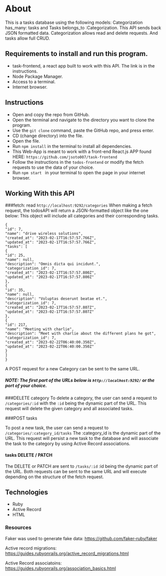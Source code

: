 # About
This is a tasks database using the following models: Categorization has_many: tasks and Tasks belongs_to :Categorization. This API sends back JSON formatted data. Categorization allows read and delete requests. And tasks allow full CRUD.


## Requirements to install and run this program.
- task-frontend, a react app built to work with this API. The link is in the instructions. 
- Node Package Manager. 
- Access to a terminal. 
- Internet browser. 

## Instructions
- Open and copy the repo from GitHub.
- Open the terminal and navigate to the directory you want to clone the program.
- Use the `git clone` command, paste the GitHub repo, and press enter.
- CD (change directory) into the file.
- Open the file.
- Run `npm install` in the terminal to install all dependencies. 
- This Web-App is meant to work with a front-end React.js APP found HERE: `https://github.com/jsoto007/task-frontend`
- Follow the instructions in the `todos-frontend` or modify the fetch requests to use the data of your choice. 
- Run  `npm start ` in your terminal to open the page in your internet browser.

## Working With this API

###fetch: read
`http://localhost:9292/categories`
When making a fetch request, the todosAPI will return a JSON-formatted object like the one below:
This object will include all categories and their corresponding tasks. 

```
{
"id": 7,
"name": "drive wireless solutions",
"created_at": "2023-02-17T16:57:57.766Z",
"updated_at": "2023-02-17T16:57:57.766Z",
"tasks": [
{
"id": 25,
"name": null,
"description": "Omnis dicta qui incidunt.",
"categorization_id": 7,
"created_at": "2023-02-17T16:57:57.800Z",
"updated_at": "2023-02-17T16:57:57.800Z"
},
{
"id": 35,
"name": null,
"description": "Voluptas deserunt beatae et.",
"categorization_id": 7,
"created_at": "2023-02-17T16:57:57.807Z",
"updated_at": "2023-02-17T16:57:57.807Z"
},
{
"id": 217,
"name": "Meeting with charlie",
"description": "Meet with charlie about the different plans he got",
"categorization_id": 7,
"created_at": "2023-02-22T06:40:00.350Z",
"updated_at": "2023-02-22T06:40:00.350Z"
}
]
}
```

A POST request for a new Category can be sent to the same URL. 

##### NOTE: The first part of the URLs below is `http://localhost:9292/` or the port of your choice. 

###DELETE category
To delete a category, the user can send a request to `/categories/:id` with the `:id` being the dynamic part of the URL. 
This request will delete the given category and all associated tasks. 

###POST tasks

To post a new task, the user can send a request to `/categories/:category_id/tasks` The :category_id is the dynamic part of the URL. This request will persist a new task to the database and will associate the task to the category by using Active Record associations. 


#### tasks DELETE / PATCH
The DELETE or PATCH are sent to `/tasks/:id` :id being the dynamic part of the URL. Both requests can be sent to the same URL and will execute depending on the structure of the fetch request. 

## Technologies
- Ruby 
- Active Record
- HTML

### Resources #

Faker was used to generate fake data: 
https://github.com/faker-ruby/faker

Active record migrations: 
https://guides.rubyonrails.org/active_record_migrations.html

Active Record associatoins: 
https://guides.rubyonrails.org/association_basics.html

